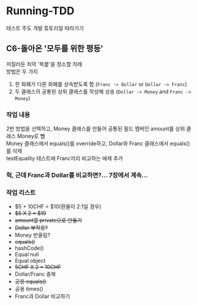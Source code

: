 # Running-TDD
테스트 주도 개발 튜토리얼 따라가기

## C6-돌아온 '모두를 위한 평등'
저질러둔 죄악 '복붙'을 청소할 차례<br>
방법은 두 가지<br>
1. 한 화폐가 다른 화폐를 상속받도록 함 (`Franc -> Dollar` or `Dollar -> Franc`)
2. 두 클래스의 공통된 상위 클래스를 작성해 상송 (`Dollar -> Money` and `Franc -> Money`)

### 작업 내용
2번 방법을 선택하고, Money 클래스를 만들어 공통된 필드 멤버인 amount를 상위 클래스 Money로 뺌<br>
Money 클래스에서 equals()를 override하고, Dollar와 Franc 클래스에서 equals()를 삭제<br>
testEquality 테스트에 Franc끼리 비교하는 에제 추가

### 헉, 근데 Franc과 Dollar를 비교하면?... 7장에서 계속...

### 작업 리스트
- $5 + 10CHF = $10(환율이 2:1일 경우)
- ~~$5 X 2 = $10~~
- ~~amount를 private으로 만들기~~
- ~~Dollar 부작용?~~
- Money 반올림?
- ~~equals()~~
- hashCode()
- Equal null
- Equal object
- ~~5CHF X 2 = 10CHF~~
- Dollar/Franc 중복
- ~~공용 equals()~~
- 공용 times()
- Franc과 Dollar 비교하기
